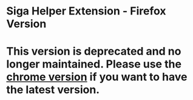 # Siga Helper Extension - Firefox Version

# This version is deprecated and no longer maintained. Please use the <a href="https://chrome.google.com/webstore/detail/siga-helper/jdgdheoeghamkhfppapjchbojhehimpe">chrome version</a> if you want to have the latest version.

